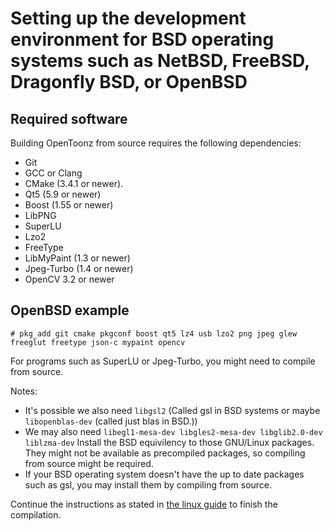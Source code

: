 # Setting up the development environment for BSD operating systems such as NetBSD, FreeBSD, Dragonfly BSD, or OpenBSD

## Required software

Building OpenToonz from source requires the following dependencies:
- Git
- GCC or Clang
- CMake (3.4.1 or newer).
- Qt5 (5.9 or newer)
- Boost (1.55 or newer)
- LibPNG
- SuperLU
- Lzo2
- FreeType
- LibMyPaint (1.3 or newer)
- Jpeg-Turbo (1.4 or newer)
- OpenCV 3.2 or newer

## OpenBSD example
```
# pkg_add git cmake pkgconf boost qt5 lz4 usb lzo2 png jpeg glew freeglut freetype json-c mypaint opencv
```
For programs such as SuperLU or Jpeg-Turbo, you might need to compile from source.

Notes:
* It's possible we also need `libgsl2` (Called gsl in BSD systems or maybe `libopenblas-dev` (called just blas in BSD.))
* We may also need `libegl1-mesa-dev libgles2-mesa-dev libglib2.0-dev liblzma-dev` Install the BSD equivilency to those GNU/Linux packages. They might not be available as precompiled packages, so compiling from source might be required.
* If your BSD operating system doesn't have the up to date packages such as gsl, you may install them by compiling from source.


Continue the instructions as stated in [the linux guide](https://github.com/opentoonz/opentoonz/blob/master/doc/how_to_build_linux.md) to finish the compilation.
